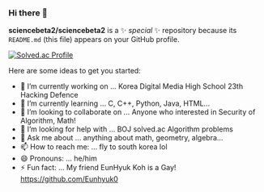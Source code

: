 ### Hi there 👋


**sciencebeta2/sciencebeta2** is a ✨ _special_ ✨ repository because its `README.md` (this file) appears on your GitHub profile.

[![Solved.ac Profile](http://mazassumnida.wtf/api/generate_badge?boj=gunner24)](https://solved.ac/gunner24)

Here are some ideas to get you started:

- 🔭 I’m currently working on ... Korea Digital Media High School 23th Hacking Defence
- 🌱 I’m currently learning ... C, C++, Python, Java, HTML...
- 👯 I’m looking to collaborate on ... Anyone who interested in Security of Algorithm, Math!
- 🤔 I’m looking for help with ... BOJ solved.ac Algorithm problems
- 💬 Ask me about ... anything about math, geometry, algebra...
- 📫 How to reach me: ... fly to south korea lol
- 😄 Pronouns: ... he/him
- ⚡ Fun fact: ... My friend EunHyuk Koh is a Gay! https://github.com/Eunhyuk0
